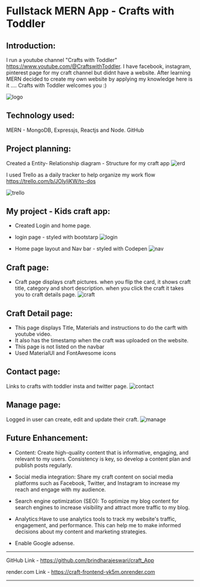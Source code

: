 # Fullstack MERN App - Crafts with Toddler

Introduction:
-------------
I run a youtube channel "Crafts with Toddler" 
https://www.youtube.com/@CraftswithToddler.
I have facebook, instagram, pinterest page for my craft channel but didnt have a website. After learning MERN decided to create my own website by applying my knowledge
here is it .... Crafts with Toddler welcomes you :)

![logo](./client/src/images/logo.png)

Technology used:
----------------
MERN - MongoDB, Expressjs, Reactjs and Node.
GitHub

Project planning:
-----------------
Created a Entity- Relationship diagram - Structure for my craft app
![erd](./client/src/images/erdiagram.png)

I used Trello as a daily tracker to help organize my work flow
https://trello.com/b/JOIyIjKW/to-dos

![trello](./client/src/images/trello.png)

My project - Kids craft app:
-----------------------------

* Created Login and home page. 
* login page - styled with bootstarp
![login](./client/src/images/login.png)

* Home page layout and Nav bar - styled with Codepen
![nav](./client/src/images/nav.png)

Craft page:
----------
* Craft page displays craft pictures. when you flip the card, it shows craft title, category and short description. when you click the craft it takes you to craft details page.
![craft](./client/src/images/craft.png)

Craft Detail page:
------------------
* This page displays Title, Materials and instructions to do the carft with youtube video.
* It also has the timestamp when the craft was uploaded on the website.
* This page is not listed on the navbar
* Used MaterialUI and FontAwesome icons

Contact page:
--------------
Links to crafts with toddler insta and twitter page.
![contact](./client/src/images/contact.png)

Manage page:
-------------
Logged in user can create, edit and update their craft.
![manage](./client/src/images/manage.png)

Future Enhancement:
--------------------

* Content: Create high-quality content that is informative, engaging, and relevant to my users. Consistency is key, so develop a content plan and publish posts regularly.

* Social media integration: Share my craft content on social media platforms such as Facebook, Twitter, and Instagram to increase my reach and engage with my audience.

* Search engine optimization (SEO): To optimize my blog content for search engines to increase visibility and attract more traffic to my blog.

* Analytics:Have to use analytics tools to track my website's traffic, engagement, and performance. This can help me to make informed decisions about my content and marketing strategies.

* Enable Google adsense.

------------------------------------------------------------------------------

GitHub Link - https://github.com/brindharajeswari/craft_App

render.com Link - https://craft-frontend-vk5m.onrender.com

------------------------------------------------------------------------------

